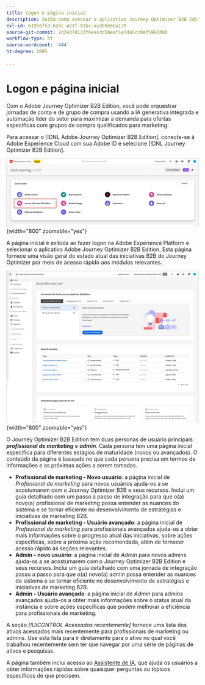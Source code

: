 ```yaml
---
title: Logon e página inicial
description: Saiba como acessar o aplicativo Journey Optimizer B2B Edition e usar as informações da página inicial.
exl-id: 61956f53-62dc-421f-935c-acdb9e6ba178
source-git-commit: 2d3437d133f6eacdd5beaf1e7da5cc8ef5992b90
workflow-type: ht
source-wordcount: '444'
ht-degree: 100%

---
```


# Logon e página inicial

Com o Adobe Journey Optimizer B2B Edition, você pode orquestrar jornadas de conta e de grupo de compra usando a IA generativa integrada e automação líder do setor para maximizar a demanda para ofertas específicas com grupos de compra qualificados para marketing.

<!-- Requirements?
-->
Para acessar o [!DNL Adobe Journey Optimizer B2B Edition], conecte-se à Adobe Experience Cloud com sua Adobe ID e selecione [!DNL Journey Optimizer B2B Edition].

![Aplicativos da Adobe Experience Platform](./assets/experience-cloud-apps.png){width="800" zoomable="yes"}

A página inicial é exibida ao fazer logon na Adobe Experience Platform e selecionar o aplicativo Adobe Journey Optimizer B2B Edition. Esta página fornece uma visão geral do estado atual das iniciativas B2B do Journey Optimizer por meio de <!-- refined insights and--> acesso rápido aos módulos relevantes. <!-- It also provides information about the ideal next action to take and where to find the comprehensive set of tutorials and documentation. -->

![Página inicial do Journey Optimizer B2B Edition](./assets/home-page.png){width="800" zoomable="yes"}

O Journey Optimizer B2B Edition tem duas personas de usuário principais: _**profissional de marketing**_ e _**admin**_. Cada persona tem uma página inicial específica para diferentes estágios de maturidade (novos ou avançados). O conteúdo da página é baseado no que cada persona precisa em termos de informações e as próximas ações a serem tomadas.

* **Profissional de marketing - Novo usuário**: a página inicial de _Profissional de marketing_ para novos usuários ajuda-os a se acostumarem com o Journey Optimizer B2B e seus recursos. Inclui um guia detalhado com um passo a passo de integração para que o(a) novo(a) profissional de marketing possa entender as nuances do sistema e se tornar eficiente no desenvolvimento de estratégias e iniciativas de marketing B2B.
* **Profissional de marketing - Usuário avançado**: a página inicial de _Profissional de marketing_ para profissionais avançados ajuda-os a obter mais informações sobre o progresso atual das iniciativas, sobre ações específicas, sobre a próxima ação recomendada, além de fornecer acesso rápido às seções relevantes.
* **Admin - novo usuário**: a página inicial de _Admin_ para novos admins ajuda-os a se acostumarem com o Journey Optimizer B2B Edition e seus recursos. Inclui um guia detalhado com uma jornada de integração passo a passo para que o(a) novo(a) admin possa entender as nuances do sistema e se tornar eficiente no desenvolvimento de estratégias e iniciativas de marketing B2B.
* **Admin - Usuário avançado**: a página inicial de _Admin_ para admins avançados ajuda-os a obter mais informações sobre o status atual da instância e sobre ações específicas que podem melhorar a eficiência para profissionais de marketing.

A seção _[!UICONTROL Acessados recentemente]_ fornece uma lista dos ativos acessados mais recentemente para profissionais de marketing ou admins. Use esta lista para ir diretamente para o ativo no qual você trabalhou recentemente sem ter que navegar por uma série de páginas de ativos e pesquisas.

A página também inclui acesso ao [Assistente de IA](./ai-assistant/ai-assistant-overview.md), que ajuda os usuários a obter informações rápidas sobre quaisquer perguntas ou tópicos específicos de que precisem.<!-- and to obtain specific recommendations for their challenges or objectives-->

<!-- 

## Marketer - new user

The Marketer home page for a new user consists of three rows that assist the marketer in getting accustomed to Journey Optimizer B2B and its capabilities. It also provides a view of the latest journeys that have been created, which can serve as a starting point for a new user.

The first row consists of a guided walkthrough for the new marketer to obtain an onboarding walkthrough so that they can understand the nuances of the system and become efficient in developing B2B marketing strategies and initiatives.

The second row consists of the recent AJO B2B journeys that have been created across the platform so that the marketer can get inspiration for the best practices to create an account journey.

The third row consists of the learning resources that can help a marketer gain more information on a specific topic.

## Marketer - advanced user

The Marketer home page for an advanced marketer consists of four rows that assists the marketer in obtaining more information on the current progress of the initiatives and on specific actions and on the next best action to be taken along with quick access to relevant sections.

The first row consists of the next set of actions that a B2B marketer can take based on the previous actions taken and the current state of the initiative, which provides a prompt for the user to make the next move that would align to the objective of the initiatives and help them reach the goals quickly.

The second row consists of the most recent assets accessed by the marketer to make it easier for the marketer to locate them and make updates to the same.

The third row consists of the Key Performance Indicators that can help the marketer gauge the overall performance of the marketing initiatives.

The fourth row consists of the learning resources that can help a marketer gain more information on a specific topic.

## Administrator - new user

The _Admin_ home page for a new administrator consists of three rows that assists the administrator in getting accustomed to Journey Optimizer B2B Edition and its capabilities, and provides a view of the latest journeys that have been created that can serve as a starting point for a new user.

The first row consists of a guided walkthrough for the new marketer to obtain a step-by-step onboarding journey to understand the nuances of the system and become efficient in developing B2B marketing strategies and initiatives with AJO B2B.

The second row consists of the recent assets used by the B2B marketers in a single table to make it easier for the administrator to know which assets are currently under focus.

The third row consists of the learning resources that would help an administrator gain more information on a specific topic.

## Administrator - advanced user

The _Admin_ home page for an advanced administrator consists of four rows that assists the administrator in obtaining more information about the current status of the instance and on specific actions that can be taken to make it more efficient and effective for the marketers.

The first row consists of the next set of actions that an administrator can take based on the previous actions taken and the current state of the instance. It serves as a prompt for the administrator to make the necessary updates to the parameters of the instances such as user permissions or any specific module configurations.

The second row consists of the recent assets used by the B2B marketers in a single table to make it easier for the administrator to know which assets are currently under focus.

The third row consists of the Key Performance Indicators that would help the administrators gauge the progress of the instance in terms of operational parameters such as users and usage.

The fourth row consists of the learning resources that would help the administrator gain more information on a specific topic.

-->